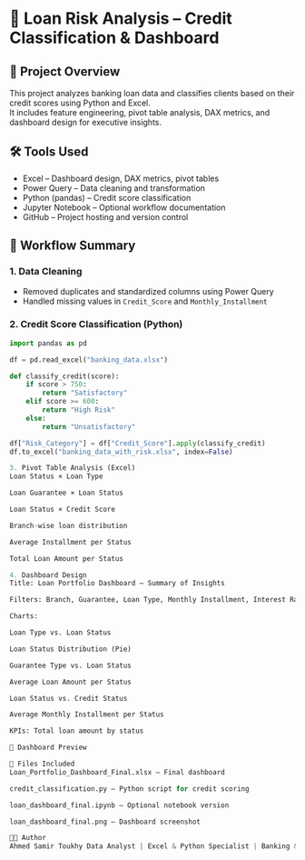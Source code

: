 # 🏦 Loan Risk Analysis – Credit Classification & Dashboard

## 📌 Project Overview
This project analyzes banking loan data and classifies clients based on their credit scores using Python and Excel.  
It includes feature engineering, pivot table analysis, DAX metrics, and dashboard design for executive insights.

## 🛠️ Tools Used
- Excel – Dashboard design, DAX metrics, pivot tables  
- Power Query – Data cleaning and transformation  
- Python (pandas) – Credit score classification  
- Jupyter Notebook – Optional workflow documentation  
- GitHub – Project hosting and version control

## 🧠 Workflow Summary

### 1. Data Cleaning
- Removed duplicates and standardized columns using Power Query  
- Handled missing values in `Credit_Score` and `Monthly_Installment`

### 2. Credit Score Classification (Python)
```python
import pandas as pd

df = pd.read_excel("banking_data.xlsx")

def classify_credit(score):
    if score > 750:
        return "Satisfactory"
    elif score >= 600:
        return "High Risk"
    else:
        return "Unsatisfactory"

df["Risk_Category"] = df["Credit_Score"].apply(classify_credit)
df.to_excel("banking_data_with_risk.xlsx", index=False)

3. Pivot Table Analysis (Excel)
Loan Status × Loan Type

Loan Guarantee × Loan Status

Loan Status × Credit Score

Branch-wise loan distribution

Average Installment per Status

Total Loan Amount per Status

4. Dashboard Design
Title: Loan Portfolio Dashboard – Summary of Insights

Filters: Branch, Guarantee, Loan Type, Monthly Installment, Interest Rate

Charts:

Loan Type vs. Loan Status

Loan Status Distribution (Pie)

Guarantee Type vs. Loan Status

Average Loan Amount per Status

Loan Status vs. Credit Status

Average Monthly Installment per Status

KPIs: Total loan amount by status

📸 Dashboard Preview

📂 Files Included
Loan_Portfolio_Dashboard_Final.xlsx – Final dashboard

credit_classification.py – Python script for credit scoring

loan_dashboard_final.ipynb – Optional notebook version

loan_dashboard_final.png – Dashboard screenshot

👨‍💻 Author
Ahmed Samir Toukhy Data Analyst | Excel & Python Specialist | Banking & E-commerce Insights Cairo, Egypt
